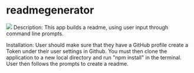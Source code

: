 # readmegenerator

<img src="https://img.shields.io/badge/License-${obj.license}-green" >
Description:
This app builds a readme, using user input through command line prompts.

Installation:
User should make sure that they have a GitHub profile create a Token under their user settings in Github. You must then clone the application to a new local directory and run "npm install" in the terminal. User then follows the prompts to create a readme.

